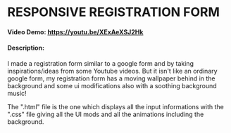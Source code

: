 # RESPONSIVE REGISTRATION FORM 
#### Video Demo:  <https://youtu.be/XExAeXSJ2Hk>
#### Description:
I made a registration form similar to a google form and by taking inspirations/ideas from some Youtube videos.
But it isn't like an ordinary google form, my registration form has a moving wallpaper behind in the background 
and some ui modifications also with a soothing background music!

The ".html" file is the one which displays all the input informations with the ".css" file giving all the UI mods
and all the animations including the background. 